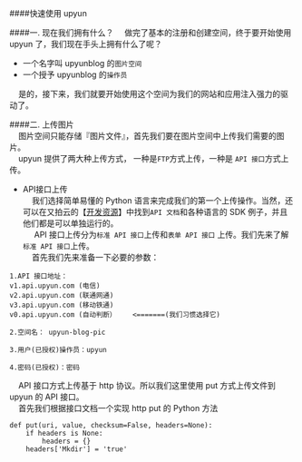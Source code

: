 ####快速使用 upyun 

####一. 现在我们拥有什么？
&nbsp;&nbsp;&nbsp;&nbsp;做完了基本的注册和创建空间，终于要开始使用 upyun 了，我们现在手头上拥有什么了呢？    

+ 一个名字叫 upyunblog 的```图片空间```
+ 一个授予 upyunblog 的```操作员```    

&nbsp;&nbsp;&nbsp;&nbsp;是的，接下来，我们就要开始使用这个空间为我们的网站和应用注入强力的驱动了。

####二. 上传图片    
&nbsp;&nbsp;&nbsp;&nbsp;图片空间只能存储『图片文件』，首先我们要在图片空间中上传我们需要的图片。    
&nbsp;&nbsp;&nbsp;&nbsp;upyun 提供了两大种上传方式， 一种是```FTP```方式上传，一种是 ```API 接口```方式上传。    

+ API接口上传    
&nbsp;&nbsp;&nbsp;&nbsp;我们选择简单易懂的 Python 语言来完成我们的第一个上传操作。当然，还可以在又拍云的【[开发资源](http://wiki.upyun.com/index.php?title=%E5%BC%80%E5%8F%91%E8%B5%84%E6%BA%90)】中找到```API 文档```和各种语言的 SDK 例子，并且他们都是可以单独运行的。    
&nbsp;&nbsp;&nbsp;&nbsp; API 接口上传分为```标准 API 接口```上传和```表单 API 接口``` 上传。我们先来了解```标准 API 接口```上传。    
&nbsp;&nbsp;&nbsp;&nbsp;首先我们先来准备一下必要的参数：    

```
1.API 接口地址：
v1.api.upyun.com (电信)
v2.api.upyun.com (联通网通)
v3.api.upyun.com (移动铁通)
v0.api.upyun.com (自动判断）    <=======(我们习惯选择它)

2.空间名： upyun-blog-pic

3.用户(已授权)操作员：upyun

4.密码(已授权)：密码
```    

&nbsp;&nbsp;&nbsp;&nbsp;API 接口方式上传基于 http 协议。所以我们这里使用 put 方式上传文件到 upyun 的 API 接口。    
&nbsp;&nbsp;&nbsp;&nbsp;首先我们根据接口文档一个实现 http put 的 Python 方法    

```
def put(uri, value, checksum=False, headers=None):
    if headers is None:
        headers = {}
    headers['Mkdir'] = 'true'
    

```

